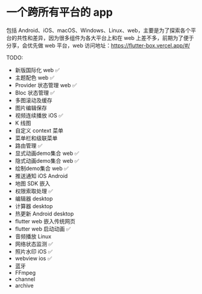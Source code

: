 # 一个跨所有平台的 app
包括 Android、iOS、macOS、Windows、Linux、web，主要是为了探索各个平台的共性和差异，因为很多组件为各大平台上和在 web 上差不多，前期为了便于分享，会优先做 web 平台，web 访问地址：https://flutter-box.vercel.app/#/

TODO:
* 新版国际化 web ✅
* 主题配色 web ✅
* Provider 状态管理 web ✅
* Bloc 状态管理 ✅
* 多图滚动及缓存 
* 图片编辑保存 
* 视频连续播放 iOS ✅
* K 线图 
* 自定义 context 菜单 
* 菜单栏和级联菜单 
* 路由管理 ✅
* 显式动画demo集合 web ✅
* 隐式动画demo集合 web ✅
* 绘制demo集合 web ✅
* 推送通知 iOS Android 
* 地图 SDK 嵌入
* 权限索取处理 ✅
* 编辑器 desktop
* 计算器 desktop 
* 热更新 Android desktop
* flutter web 嵌入传统网页
* flutter web 启动动画 ✅
* 音频播放 Linux 
* 网络状态监测 ✅
* 照片水印 iOS ✅
* webview ios ✅
* 蓝牙 
* FFmpeg
* channel 
* archive 